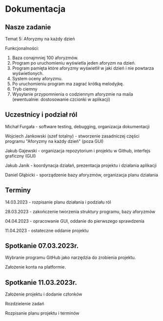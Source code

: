 # Dokumentacja

## Nasze zadanie
Temat 5: Aforyzmy na każdy dzień

Funkcjonalności:

1.    Baza conajmniej 100 aforyzmów.
3.    Program po uruchomieniu wyświetla jeden aforyzm na dzień.
5.    Program pamięta które aforyzmy wyświetlił w jaki dzień i nie powtarza wyświetlonych.
7.    System oceny aforyzmu.
9.    Po uruchomieniu program ma zagrać krótką melodyjkę.
11.    Tryb ciemny
13.    Wysyłanie przypomnienia o codziennym aforyzmie na maila (ewentualnie: dostosowanie czcionki w aplikacji)

## Uczestnicy i podział ról
Michał Furgała - software testing, debugging, organizacja dokumentacji

Wojciech Jankowski (szef totalny) -  stworzenie zasadniczej części programu "Aforyzmy na każdy dzień" (poza GUI)

Jakub Gajewski - organizacja repozytorium i projektu w Github, interfejs graficzny (GUI)

Jakub Janik - koordynacja działań, prezentacja projektu i działania aplikacji

Daniel Głąbicki - sporządzenie bazy aforyzmów, organizacja planu działania

## Terminy
14.03.2023 - rozpisanie planu działania i podziału ról

28.03.2023 - zakończenie tworzenia struktury programu, bazy aforyzmów

04.04.2023 - opracowanie GUI, oddanie do pierwszego sprawdzenia

11.04.2023 - ostateczne oddanie projektu

## Spotkanie 07.03.2023r.
Wybranie programu GitHub jako narzędzia do zrobienia projektu. 

Założenie konta na platformie.

## Spotkanie 11.03.2023r.
Założenie projektu i dodanie członków

Rozdzielenie zadań

Rozpisanie planu projektu i terminów
